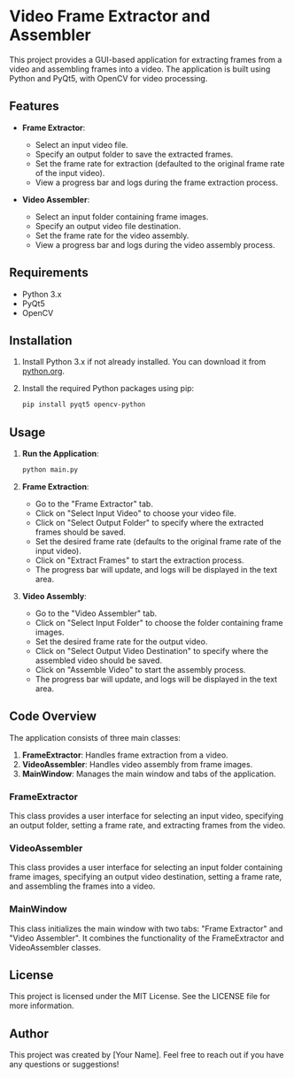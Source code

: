 # Video Frame Extractor and Assembler

This project provides a GUI-based application for extracting frames from a video and assembling frames into a video. The application is built using Python and PyQt5, with OpenCV for video processing.

## Features

- **Frame Extractor**: 
  - Select an input video file.
  - Specify an output folder to save the extracted frames.
  - Set the frame rate for extraction (defaulted to the original frame rate of the input video).
  - View a progress bar and logs during the frame extraction process.

- **Video Assembler**: 
  - Select an input folder containing frame images.
  - Specify an output video file destination.
  - Set the frame rate for the video assembly.
  - View a progress bar and logs during the video assembly process.

## Requirements

- Python 3.x
- PyQt5
- OpenCV

## Installation

1. Install Python 3.x if not already installed. You can download it from [python.org](https://www.python.org/).
2. Install the required Python packages using pip:

    ```bash
    pip install pyqt5 opencv-python
    ```

## Usage

1. **Run the Application**:

    ```bash
    python main.py
    ```

2. **Frame Extraction**:
   - Go to the "Frame Extractor" tab.
   - Click on "Select Input Video" to choose your video file.
   - Click on "Select Output Folder" to specify where the extracted frames should be saved.
   - Set the desired frame rate (defaults to the original frame rate of the input video).
   - Click on "Extract Frames" to start the extraction process.
   - The progress bar will update, and logs will be displayed in the text area.

3. **Video Assembly**:
   - Go to the "Video Assembler" tab.
   - Click on "Select Input Folder" to choose the folder containing frame images.
   - Set the desired frame rate for the output video.
   - Click on "Select Output Video Destination" to specify where the assembled video should be saved.
   - Click on "Assemble Video" to start the assembly process.
   - The progress bar will update, and logs will be displayed in the text area.

## Code Overview

The application consists of three main classes:

1. **FrameExtractor**: Handles frame extraction from a video.
2. **VideoAssembler**: Handles video assembly from frame images.
3. **MainWindow**: Manages the main window and tabs of the application.

### FrameExtractor

This class provides a user interface for selecting an input video, specifying an output folder, setting a frame rate, and extracting frames from the video.

### VideoAssembler

This class provides a user interface for selecting an input folder containing frame images, specifying an output video destination, setting a frame rate, and assembling the frames into a video.

### MainWindow

This class initializes the main window with two tabs: "Frame Extractor" and "Video Assembler". It combines the functionality of the FrameExtractor and VideoAssembler classes.

## License

This project is licensed under the MIT License. See the LICENSE file for more information.

## Author

This project was created by [Your Name]. Feel free to reach out if you have any questions or suggestions!

